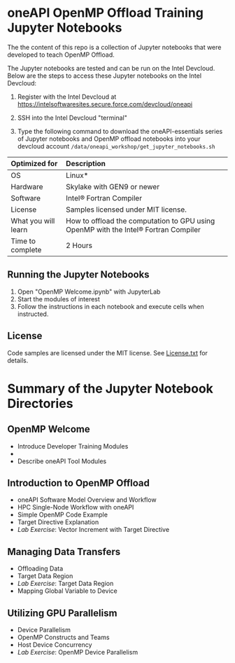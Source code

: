 # oneAPI OpenMP Offload Training Jupyter Notebooks

The the content of this repo is a collection of Jupyter notebooks that were
developed to teach OpenMP Offload.

The Jupyter notebooks are tested and can be run on the Intel Devcloud. Below
are the steps to access these Jupyter notebooks on the Intel Devcloud:

1. Register with the Intel Devcloud at
   https://intelsoftwaresites.secure.force.com/devcloud/oneapi

2. SSH into the Intel Devcloud "terminal"

3. Type the following command to download the oneAPI-essentials series of
   Jupyter notebooks and OpenMP offload notebooks into your devcloud account
   `/data/oneapi_workshop/get_jupyter_notebooks.sh`

| Optimized for         | Description
|:---                   |:---
| OS                    | Linux*
| Hardware              | Skylake with GEN9 or newer
| Software              | Intel&reg; Fortran Compiler
| License               | Samples licensed under MIT license.
| What you will learn   | How to offload the computation to GPU using OpenMP with the Intel&reg; Fortran Compiler
| Time to complete      | 2 Hours

## Running the Jupyter Notebooks

1. Open "OpenMP Welcome.ipynb" with JupyterLab
2. Start the modules of interest
3. Follow the instructions in each notebook and execute cells when instructed.

## License

Code samples are licensed under the MIT license. See
[License.txt](https://github.com/oneapi-src/oneAPI-samples/blob/master/License.txt)
for details.

# Summary of the Jupyter Notebook Directories

## OpenMP Welcome
* Introduce Developer Training Modules
* 
* Describe oneAPI Tool Modules

## Introduction to OpenMP Offload
* oneAPI Software Model Overview and Workflow
* HPC Single-Node Workflow with oneAPI
* Simple OpenMP Code Example
* Target Directive Explanation
* _Lab Exercise_: Vector Increment with Target Directive

## Managing Data Transfers
* Offloading Data
* Target Data Region
* _Lab Exercise_: Target Data Region
* Mapping Global Variable to Device

## Utilizing GPU Parallelism
* Device Parallelism
* OpenMP Constructs and Teams
* Host Device Concurrency
* _Lab Exercise_: OpenMP Device Parallelism
